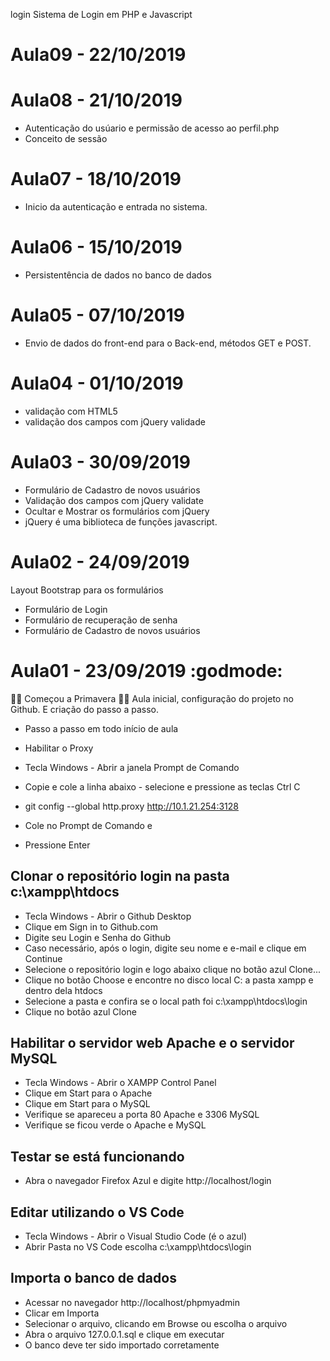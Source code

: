 login
Sistema de Login em PHP e Javascript

# Aula09 - 22/10/2019


# Aula08 - 21/10/2019
- Autenticação do usúario e permissão de acesso ao perfil.php
- Conceito de sessão 


# Aula07 - 18/10/2019
- Inicio da autenticação e entrada no sistema.

# Aula06 - 15/10/2019
- Persistentência de dados no banco de dados

# Aula05 - 07/10/2019
- Envio de dados do front-end para o Back-end, métodos GET e POST.

# Aula04 - 01/10/2019
- validação com HTML5
- validação dos campos com jQuery validade

# Aula03 - 30/09/2019
- Formulário de Cadastro de novos usuários
- Validação dos campos com jQuery validate
- Ocultar e Mostrar os formulários com jQuery
- jQuery é uma biblioteca de funções javascript.

# Aula02 - 24/09/2019
Layout Bootstrap para os formulários

- Formulário de Login
- Formulário de recuperação de senha
- Formulário de Cadastro de novos usuários
# Aula01 - 23/09/2019 :godmode:
🌺🍀 Começou a Primavera 🌻🌷 Aula inicial, configuração do projeto no Github. E criação do passo a passo.

- Passo a passo em todo início de aula
- Habilitar o Proxy
- Tecla Windows - Abrir a janela Prompt de Comando

- Copie e cole a linha abaixo - selecione e pressione as teclas Ctrl C

- git config --global http.proxy http://10.1.21.254:3128

- Cole no Prompt de Comando e

- Pressione Enter

## Clonar o repositório login na pasta c:\xampp\htdocs

- Tecla Windows - Abrir o Github Desktop
- Clique em Sign in to Github.com
- Digite seu Login e Senha do Github
- Caso necessário, após o login, digite seu nome e e-mail e clique em Continue
- Selecione o repositório login e logo abaixo clique no botão azul Clone...
- Clique no botão Choose e encontre no disco local C: a pasta xampp e dentro dela htdocs
- Selecione a pasta e confira se o local path foi c:\xampp\htdocs\login
- Clique no botão azul Clone
## Habilitar o servidor web Apache e o servidor MySQL

- Tecla Windows - Abrir o XAMPP Control Panel
- Clique em Start para o Apache
- Clique em Start para o MySQL
- Verifique se apareceu a porta 80 Apache e 3306 MySQL
- Verifique se ficou verde o Apache e MySQL
## Testar se está funcionando

- Abra o navegador Firefox Azul e digite http://localhost/login

## Editar utilizando o VS Code

- Tecla Windows - Abrir o Visual Studio Code (é o azul)
- Abrir Pasta no VS Code escolha c:\xampp\htdocs\login

## Importa o banco de dados
- Acessar no navegador http://localhost/phpmyadmin
- Clicar em Importa
- Selecionar o arquivo, clicando em Browse ou escolha o arquivo
- Abra o arquivo 127.0.0.1.sql e clique em executar
- O banco deve ter sido importado corretamente